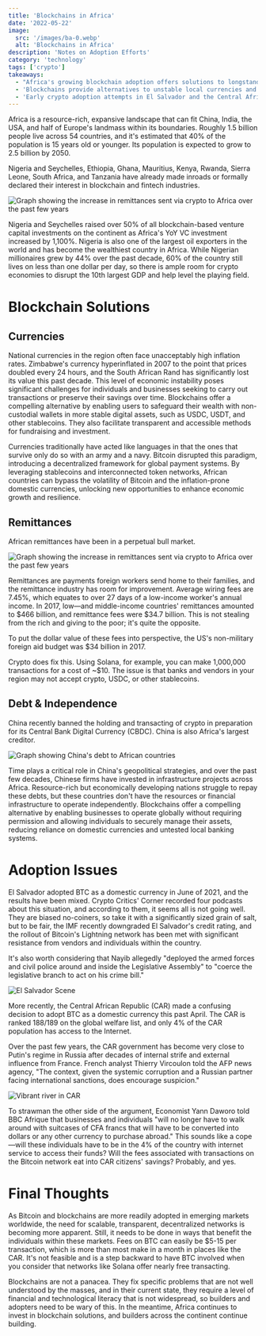```yaml
---
title: 'Blockchains in Africa'
date: '2022-05-22'
image:
  src: '/images/ba-0.webp'
  alt: 'Blockchains in Africa'
description: 'Notes on Adoption Efforts'
category: 'technology'
tags: ['crypto']
takeaways:
  - "Africa's growing blockchain adoption offers solutions to longstanding economic challenges, with Nigeria and Seychelles leading in venture capital investments."
  - 'Blockchains provide alternatives to unstable local currencies and expensive remittance systems, potentially saving billions in transaction fees.'
  - 'Early crypto adoption attempts in El Salvador and the Central African Republic reveal challenges in implementation and infrastructure readiness.'
---
```


Africa is a resource-rich, expansive landscape that can fit China, India, the USA, and half of Europe's landmass within its boundaries. Roughly 1.5 billion people live across 54 countries, and it's estimated that 40% of the population is 15 years old or younger. Its population is expected to grow to 2.5 billion by 2050.

Nigeria and Seychelles, Ethiopia, Ghana, Mauritius, Kenya, Rwanda, Sierra Leone, South Africa, and Tanzania have already made inroads or formally declared their interest in blockchain and fintech industries.

![Graph showing the increase in remittances sent via crypto to Africa over the past few years](/images/ba-1.webp)

Nigeria and Seychelles raised over 50% of all blockchain-based venture capital investments on the continent as Africa's YoY VC investment increased by 1,100%. Nigeria is also one of the largest oil exporters in the world and has become the wealthiest country in Africa. While Nigerian millionaires grew by 44% over the past decade, 60% of the country still lives on less than one dollar per day, so there is ample room for crypto economies to disrupt the 10th largest GDP and help level the playing field.

# Blockchain Solutions

## Currencies

National currencies in the region often face unacceptably high inflation rates. Zimbabwe's currency hyperinflated in 2007 to the point that prices doubled every 24 hours, and the South African Rand has significantly lost its value this past decade. This level of economic instability poses significant challenges for individuals and businesses seeking to carry out transactions or preserve their savings over time. Blockchains offer a compelling alternative by enabling users to safeguard their wealth with non-custodial wallets in more stable digital assets, such as USDC, USDT, and other stablecoins. They also facilitate transparent and accessible methods for fundraising and investment.

Currencies traditionally have acted like languages in that the ones that survive only do so with an army and a navy. Bitcoin disrupted this paradigm, introducing a decentralized framework for global payment systems. By leveraging stablecoins and interconnected token networks, African countries can bypass the volatility of Bitcoin and the inflation-prone domestic currencies, unlocking new opportunities to enhance economic growth and resilience.

## Remittances

African remittances have been in a perpetual bull market.

![Graph showing the increase in remittances sent via crypto to Africa over the past few years](/images/ba-2.webp)

Remittances are payments foreign workers send home to their families, and the remittance industry has room for improvement. Average wiring fees are 7.45%, which equates to over 27 days of a low-income worker's annual income. In 2017, low—and middle-income countries' remittances amounted to $466 billion, and remittance fees were $34.7 billion. This is not stealing from the rich and giving to the poor; it's quite the opposite.

To put the dollar value of these fees into perspective, the US's non-military foreign aid budget was $34 billion in 2017.

Crypto does fix this. Using Solana, for example, you can make 1,000,000 transactions for a cost of ~$10. The issue is that banks and vendors in your region may not accept crypto, USDC, or other stablecoins.

## Debt & Independence

China recently banned the holding and transacting of crypto in preparation for its Central Bank Digital Currency (CBDC). China is also Africa's largest creditor.

![Graph showing China's debt to African countries](/images/ba-3.webp)

Time plays a critical role in China's geopolitical strategies, and over the past few decades, Chinese firms have invested in infrastructure projects across Africa. Resource-rich but economically developing nations struggle to repay these debts, but these countries don't have the resources or financial infrastructure to operate independently. Blockchains offer a compelling alternative by enabling businesses to operate globally without requiring permission and allowing individuals to securely manage their assets, reducing reliance on domestic currencies and untested local banking systems.

# Adoption Issues

El Salvador adopted BTC as a domestic currency in June of 2021, and the results have been mixed. Crypto Critics' Corner recorded four podcasts about this situation, and according to them, it seems all is not going well. They are biased no-coiners, so take it with a significantly sized grain of salt, but to be fair, the IMF recently downgraded El Salvador's credit rating, and the rollout of Bitcoin's Lightning network has been met with significant resistance from vendors and individuals within the country.

It's also worth considering that Nayib allegedly "deployed the armed forces and civil police around and inside the Legislative Assembly" to "coerce the legislative branch to act on his crime bill."

![El Salvador Scene](/images/ba-4.webp)

More recently, the Central African Republic (CAR) made a confusing decision to adopt BTC as a domestic currency this past April. The CAR is ranked 188/189 on the global welfare list, and only 4% of the CAR population has access to the Internet.

Over the past few years, the CAR government has become very close to Putin's regime in Russia after decades of internal strife and external influence from France. French analyst Thierry Vircoulon told the AFP news agency, "The context, given the systemic corruption and a Russian partner facing international sanctions, does encourage suspicion."

![Vibrant river in CAR](/images/ba-5.webp)

To strawman the other side of the argument, Economist Yann Daworo told BBC Afrique that businesses and individuals "will no longer have to walk around with suitcases of CFA francs that will have to be converted into dollars or any other currency to purchase abroad." This sounds like a cope—will these individuals have to be in the 4% of the country with internet service to access their funds? Will the fees associated with transactions on the Bitcoin network eat into CAR citizens' savings? Probably, and yes.

# Final Thoughts

As Bitcoin and blockchains are more readily adopted in emerging markets worldwide, the need for scalable, transparent, decentralized networks is becoming more apparent. Still, it needs to be done in ways that benefit the individuals within these markets. Fees on BTC can easily be $5-15 per transaction, which is more than most make in a month in places like the CAR. It's not feasible and is a step backward to have BTC involved when you consider that networks like Solana offer nearly free transacting.

Blockchains are not a panacea. They fix specific problems that are not well understood by the masses, and in their current state, they require a level of financial and technological literacy that is not widespread, so builders and adopters need to be wary of this. In the meantime, Africa continues to invest in blockchain solutions, and builders across the continent continue building.

